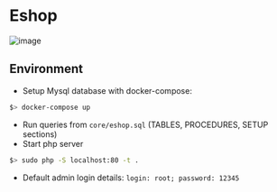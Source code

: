 # Eshop

![image](https://github.com/user-attachments/assets/8e21104c-46b7-4af6-9143-8cd40bc1825a)

## Environment
- Setup Mysql database with docker-compose:
```bash
$> docker-compose up
```
- Run queries from `core/eshop.sql` (TABLES, PROCEDURES, SETUP sections)
- Start php server
```bash
$> sudo php -S localhost:80 -t .
```
- Default admin login details:
`login: root; password: 12345`
